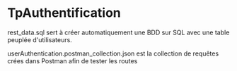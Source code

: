 # TpAuthentification

rest_data.sql sert à créer automatiquement une BDD sur SQL avec une table peuplée d'utilisateurs.

userAuthentication.postman_collection.json est la collection de requêtes crées dans Postman afin de tester les routes
